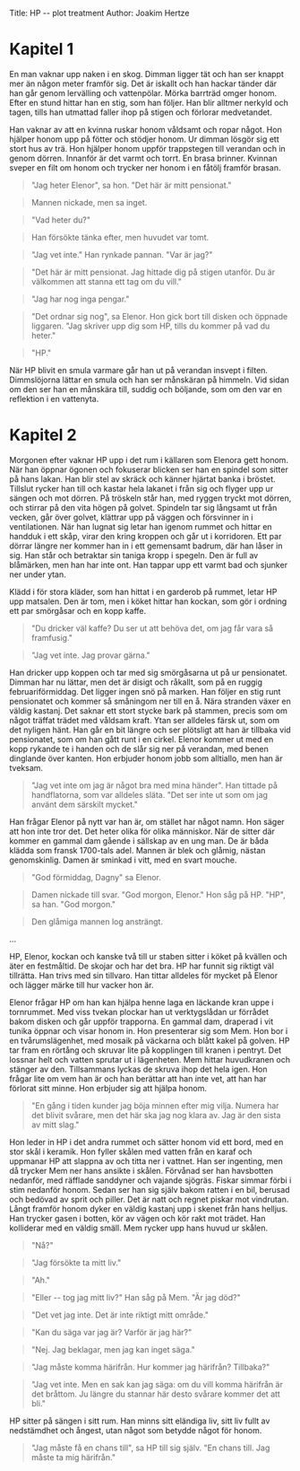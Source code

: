 Title: 	HP -- plot treatment
Author:	Joakim Hertze

# Kapitel 1

En man vaknar upp naken i en skog. Dimman ligger tät och han ser knappt mer än någon meter framför sig. Det är iskallt och han hackar tänder där han går genom lervälling och vattenpölar. Mörka barrträd omger honom. Efter en stund hittar han en stig, som han följer. Han blir alltmer nerkyld och tagen, tills han utmattad faller ihop på stigen och förlorar medvetandet.

Han vaknar av att en kvinna ruskar honom våldsamt och ropar något. Hon hjälper honom upp på fötter och stödjer honom. Ur dimman lösgör sig ett stort hus av trä. Hon hjälper honom uppför trappstegen till verandan och in genom dörren. Innanför är det varmt och torrt. En brasa brinner. Kvinnan sveper en filt om honom och trycker ner honom i en fåtölj framför brasan.

> "Jag heter Elenor", sa hon. "Det här är mitt pensionat."

> Mannen nickade, men sa inget.

> "Vad heter du?"

> Han försökte tänka efter, men huvudet var tomt.

> "Jag vet inte." Han rynkade pannan. "Var är jag?"

> "Det här är mitt pensionat. Jag hittade dig på stigen utanför. Du är välkommen att stanna ett tag om du vill."

> "Jag har nog inga pengar."

> "Det ordnar sig nog", sa Elenor. Hon gick bort till disken och öppnade liggaren. "Jag skriver upp dig som HP, tills du kommer på vad du heter."

> "HP."

När HP blivit en smula varmare går han ut på verandan insvept i filten. Dimmslöjorna lättar en smula och han ser månskäran på himmeln. Vid sidan om den ser han en månskära till, suddig och böljande, som om den var en reflektion i en vattenyta.

# Kapitel 2

Morgonen efter vaknar HP upp i det rum i källaren som Elenora gett honom. När han öppnar ögonen och fokuserar blicken ser han en spindel som sitter på hans lakan. Han blir stel av skräck och känner hjärtat banka i bröstet. Tillslut rycker han till och kastar hela lakanet i från sig och flyger upp ur sängen och mot dörren. På tröskeln står han, med ryggen tryckt mot dörren, och stirrar på den vita högen på golvet. Spindeln tar sig långsamt ut från vecken, går över golvet, klättrar upp på väggen och försvinner in i ventilationen. När han lugnat sig letar han igenom rummet och hittar en handduk i ett skåp, virar den kring kroppen och går ut i korridoren. Ett par dörrar längre ner kommer han in i ett gemensamt badrum, där han låser in sig. Han står och betraktar sin taniga kropp i spegeln. Den är full av blåmärken, men han har inte ont. Han tappar upp ett varmt bad och sjunker ner under ytan.

Klädd i för stora kläder, som han hittat i en garderob på rummet, letar HP upp matsalen. Den är tom, men i köket hittar han kockan, som gör i ordning ett par smörgåsar och en kopp kaffe.

> "Du dricker väl kaffe? Du ser ut att behöva det, om jag får vara så framfusig."

> "Jag vet inte. Jag provar gärna."

Han dricker upp koppen och tar med sig smörgåsarna ut på ur pensionatet. Dimman har nu lättar, men det är disigt och råkallt, som på en ruggig februariförmiddag. Det ligger ingen snö på marken. Han följer en stig runt pensionatet och kommer så småningom ner till en å. Nära stranden växer en väldig kastanj. Det saknar ett stort stycke bark på stammen, precis som om något träffat trädet med våldsam kraft. Ytan ser alldeles färsk ut, som om det nyligen hänt. Han går en bit längre och ser plötsligt att han är tillbaka vid pensionatet, som om han gått runt i en cirkel. Elenor kommer ut med en kopp rykande te i handen och de slår sig ner på verandan, med benen dinglande över kanten. Hon erbjuder honom jobb som alltiallo, men han är tveksam.

> "Jag vet inte om jag är något bra med mina händer". Han tittade på handflatorna, som var alldeles släta. "Det ser inte ut som om jag använt dem särskilt mycket."

Han frågar Elenor på nytt var han är, om stället har något namn. Hon säger att hon inte tror det. Det heter olika för olika människor. När de sitter där kommer en gammal dam gående i sällskap av en ung man. De är båda klädda som fransk 1700-tals adel. Mannen är blek och glåmig, nästan genomskinlig. Damen är sminkad i vitt, med en svart mouche.

> "God förmiddag, Dagny" sa Elenor.

> Damen nickade till svar. "God morgon, Elenor." Hon såg på HP. "HP", sa han. "God morgon."

> Den glåmiga mannen log ansträngt.

...

HP, Elenor, kockan och kanske två till ur staben sitter i köket på kvällen och äter en festmåltid. De skojar och har det bra. HP har funnit sig riktigt väl tillrätta. Han trivs med sin tillvaro. Han tittar alldeles för mycket på Elenor och lägger märke till hur vacker hon är.

Elenor frågar HP om han kan hjälpa henne laga en läckande kran uppe i tornrummet. Med viss tvekan plockar han ut verktygslådan ur förrådet bakom disken och går uppför trapporna. En gammal dam, draperad i vit tunika öppnar och visar honom in. Hon presenterar sig som Mem. Hon bor i en tvårumslägenhet, med mosaik på väckarna och blått kakel på golven. HP tar fram en rörtång och skruvar lite på kopplingen till kranen i pentryt. Det lossnar helt och vatten sprutar ut i lägenheten. Mem hittar huvudkranen och stänger av den. Tillsammans lyckas de skruva ihop det hela igen. Hon frågar lite om vem han är och han berättar att han inte vet, att han har förlorat sitt minne. Hon erbjuder sig att hjälpa honom.

> "En gång i tiden kunder jag böja minnen efter mig vilja. Numera har det blivit svårare, men det här ska jag nog klara av. Jag är den sista av mitt slag."

Hon leder in HP i det andra rummet och sätter honom vid ett bord, med en stor skål i keramik. Hon fyller skålen med vatten från en karaf och uppmanar HP att slappna av och titta ner i vattnet. Han ser ingenting, men då trycker Mem ner hans ansikte i skålen. Förvånad ser han havsbotten nedanför, med räfflade sanddyner och vajande sjögräs. Fiskar simmar förbi i stim nedanför honom. Sedan ser han sig själv bakom ratten i en bil, berusad och bedövad av sprit och piller. Det är natt och regnet piskar mot vindrutan. Långt framför honom dyker en väldig kastanj upp i skenet från hans helljus. Han trycker gasen i botten, kör av vägen och kör rakt mot trädet. Han kolliderar med en väldig smäll. Mem rycker upp hans huvud ur skålen.

> "Nå?"

> "Jag försökte ta mitt liv."

> "Ah."

> "Eller -- tog jag mitt liv?" Han såg på Mem. "Är jag död?"

> "Det vet jag inte. Det är inte riktigt mitt område."

> "Kan du säga var jag är? Varför är jag här?"

> "Nej. Jag beklagar, men jag kan inget säga."

> "Jag måste komma härifrån. Hur kommer jag härifrån? Tillbaka?"

> "Jag vet inte. Men en sak kan jag säga: om du vill komma härifrån är det bråttom. Ju längre du stannar här desto svårare kommer det att bli."

HP sitter på sängen i sitt rum. Han minns sitt eländiga liv, sitt liv fullt av nedstämdhet och ångest, utan något som betydde något för honom.

> "Jag måste få en chans till", sa HP till sig själv. "En chans till. Jag måste ta mig härifrån."

